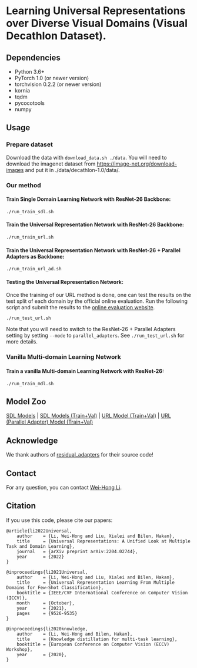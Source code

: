 # Learning Universal Representations over Diverse Visual Domains (Visual Decathlon Dataset).

## Dependencies
- Python 3.6+
- PyTorch 1.0 (or newer version)
- torchvision 0.2.2 (or newer version)
- kornia
- tqdm
- pycocotools
- numpy

## Usage

### Prepare dataset
Download the data with ``download_data.sh ./data``. You will need to download the imagenet dataset from https://image-net.org/download-images and put it in ./data/decathlon-1.0/data/.


### Our method
#### Train Single Domain Learning Network with ResNet-26 Backbone:
```
./run_train_sdl.sh
```
#### Train the Universal Representation Network with ResNet-26 Backbone:
```
./run_train_url.sh
```
#### Train the Universal Representation Network with ResNet-26 + Parallel Adapters as Backbone:
```
./run_train_url_ad.sh
```

#### Testing the Universal Representation Network:
Once the training of our URL method is done, one can test the results on the test split of each domain by the official online evaluation. Run the following script and submit the results to the [online evaluation website](https://competitions.codalab.org/competitions/17001).
```
./run_test_url.sh
```

Note that you will need to switch to the ResNet-26 + Parallel Adapters setting by setting `--mode` to `parallel_adapters`. See `./run_test_url.sh` for more details.

### Vanilla Multi-domain Learning Network
#### Train a vanilla Multi-domain Learning Network with ResNet-26:
```
./run_train_mdl.sh
```

## Model Zoo
[SDL Models](https://drive.google.com/drive/folders/1m4A6bUPd_s9F1qZXzd-VQ1rkciyXpsyf) | [SDL Models (Train+Val)](https://drive.google.com/drive/folders/1SIVX_Akli6TIdHWhZzStCu2aKDaudrOI) | [URL Model (Train+Val)](https://drive.google.com/drive/folders/19DTgubH9CjogQrSWCMnjrXPnUZcD2Set) | [URL (Parallel Adapter) Model (Train+Val)](https://drive.google.com/drive/folders/1891Zg45dzLPaOLL23YmBSzQdLt4RL9XK)

## Acknowledge
We thank authors of [residual_adapters](https://github.com/srebuffi/residual_adapters) for their source code!

## Contact
For any question, you can contact [Wei-Hong Li](https://weihonglee.github.io).

## Citation
If you use this code, please cite our papers:
```
@article{li2022Universal,
    author    = {Li, Wei-Hong and Liu, Xialei and Bilen, Hakan},
    title     = {Universal Representations: A Unified Look at Multiple Task and Domain Learning},
    journal   = {arXiv preprint arXiv:2204.02744},
    year      = {2022}
}

@inproceedings{li2021Universal,
    author    = {Li, Wei-Hong and Liu, Xialei and Bilen, Hakan},
    title     = {Universal Representation Learning From Multiple Domains for Few-Shot Classification},
    booktitle = {IEEE/CVF International Conference on Computer Vision (ICCV)},
    month     = {October},
    year      = {2021},
    pages     = {9526-9535}
}

@inproceedings{li2020knowledge,
    author    = {Li, Wei-Hong and Bilen, Hakan},
    title     = {Knowledge distillation for multi-task learning},
    booktitle = {European Conference on Computer Vision (ECCV) Workshop},
    year      = {2020},
} 

